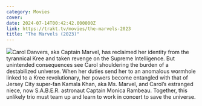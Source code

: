 ```yaml
---
category: Movies
cover: 
date: 2024-07-14T00:42:42.000000Z
link: https://trakt.tv/movies/the-marvels-2023
title: "The Marvels (2023)"
---
```


![](https://walter.trakt.tv/images/movies/000/454/832/fanarts/thumb/2d60183fbd.jpg)Carol Danvers, aka Captain Marvel, has reclaimed her identity from the tyrannical Kree and taken revenge on the Supreme Intelligence. But unintended consequences see Carol shouldering the burden of a destabilized universe. When her duties send her to an anomalous wormhole linked to a Kree revolutionary, her powers become entangled with that of Jersey City super-fan Kamala Khan, aka Ms. Marvel, and Carol’s estranged niece, now S.A.B.E.R. astronaut Captain Monica Rambeau. Together, this unlikely trio must team up and learn to work in concert to save the universe.